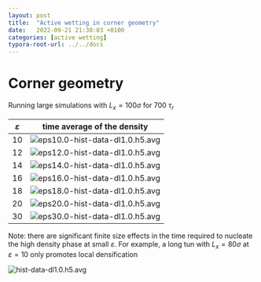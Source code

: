 ```yaml
---
layout: post
title:  "Active wetting in corner geometry"
date:   2022-09-21 21:30:03 +0100
categories: [active wetting]
typora-root-url: ../../docs
---
```




# Corner geometry

 

Running large simulations with $L_x=100\sigma$ for 700 $\tau_r$

| $\varepsilon$ |                 time average of the density                  |
| :-----------: | :----------------------------------------------------------: |
|      10       | ![eps10.0-hist-data-dl1.0.h5.avg](/images/WettingCornerGeom/avgs/eps10.0-hist-data-dl1.0.h5.avg.png) |
|      12       | ![eps12.0-hist-data-dl1.0.h5.avg](/images/WettingCornerGeom/avgs/eps12.0-hist-data-dl1.0.h5.avg.png) |
|      14       | ![eps14.0-hist-data-dl1.0.h5.avg](/images/WettingCornerGeom/avgs/eps14.0-hist-data-dl1.0.h5.avg.png) |
|      16       | ![eps16.0-hist-data-dl1.0.h5.avg](/images/WettingCornerGeom/avgs/eps16.0-hist-data-dl1.0.h5.avg.png) |
|      18       | ![eps18.0-hist-data-dl1.0.h5.avg](/images/WettingCornerGeom/avgs/eps18.0-hist-data-dl1.0.h5.avg.png) |
|      20       | ![eps20.0-hist-data-dl1.0.h5.avg](/images/WettingCornerGeom/avgs/eps20.0-hist-data-dl1.0.h5.avg.png) |
|      30       | ![eps30.0-hist-data-dl1.0.h5.avg](/images/WettingCornerGeom/avgs/eps30.0-hist-data-dl1.0.h5.avg.png) |



Note: there are significant finite size effects in the time required to nucleate the high density phase at small $\varepsilon$. For example, a long tun with $L_x = 80\sigma$ at $\varepsilon=10$ only promotes local densification

![hist-data-dl1.0.h5.avg](/images/WettingCornerGeom/hist-data-dl1.0.h5.avg.png)

